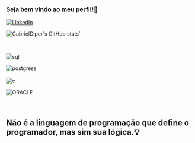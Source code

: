 ### Seja bem vindo ao meu perfil!👋
[![LinkedIn](https://img.shields.io/badge/linkedin-%230077B5.svg?style=for-the-badge&logo=linkedin&logoColor=white)](https://www.linkedin.com/in/gabriel-diogo-pereira-1390a2186/)

![GabrielDiper´s GitHub stats](https://github-readme-stats.vercel.app/api?username=GabrielDiper&show_icons=true&theme=radical)´


<div style="display: inline_block"><br/>

<img align="center" alt="sql" src="https://img.shields.io/badge/mysql-%2300f.svg?style=for-the-badge&logo=mysql&logoColor=white"
style="display: inline_block">

 <img align="center" alt="postgress" src="https://img.shields.io/badge/postgres-%23316192.svg?style=for-the-badge&logo=postgresql&logoColor=white" /> 
</br> 

</br>
 <img align="center" alt="c" src=https://img.shields.io/badge/c-%2300599C.svg?style=for-the-badge&logo=c&logoColor=white" />

 </br>

 <img align="center" alt="ORACLE" src="https://img.shields.io/badge/Oracle-F80000?style=for-the-badge&logo=oracle&logoColor=white"
style="display: inline_block">
</div></br>

## Não é a linguagem de programação que define o programador, mas sim sua lógica.💡


